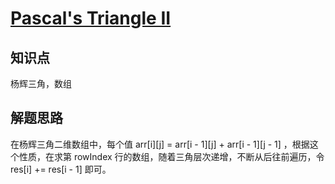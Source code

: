 # [Pascal's Triangle II](https://leetcode.com/problems/pascals-triangle-ii/)

## 知识点

杨辉三角，数组

## 解题思路

在杨辉三角二维数组中，每个值 arr[i][j] = arr[i - 1][j] + arr[i - 1][j - 1] ，根据这个性质，在求第 rowIndex 行的数组，随着三角层次递增，不断从后往前遍历，令 res[i] += res[i - 1] 即可。
